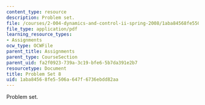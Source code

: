 ```yaml
---
content_type: resource
description: Problem set.
file: /courses/2-004-dynamics-and-control-ii-spring-2008/1aba84568fe5506a647f6736ebdd82aa_ps8.pdf
file_type: application/pdf
learning_resource_types:
- Assignments
ocw_type: OCWFile
parent_title: Assignments
parent_type: CourseSection
parent_uid: fa2f0923-739a-3c19-bfe6-5b7da391e2b7
resourcetype: Document
title: Problem Set 8
uid: 1aba8456-8fe5-506a-647f-6736ebdd82aa
---
```

Problem set.

